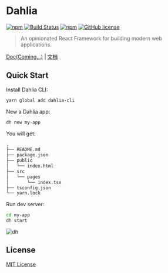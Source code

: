 # Dahlia

[![npm](https://img.shields.io/npm/v/dahlia.svg)](https://www.npmjs.com/package/dahlia) [![Build Status](https://travis-ci.org/forsigner/dahlia.svg?branch=master)](https://travis-ci.org/forsigner/dahlia) [](https://coveralls.io/github/forsigner/dahlia?branch=master)
[![npm](https://img.shields.io/badge/TypeScript-%E2%9C%93-007ACC.svg)](https://www.typescriptlang.org/) [![GitHub license](https://img.shields.io/github/license/forsigner/dahlia.svg)](https://github.com/forsigner/dahlia/blob/master/LICENSE)

> An opinionated React Framework for building modern web applications.

<a href="https://dahlia.gitbook.io/dahlia/" target="_blank">Doc(Coming...)</a>
|
<a href="https://dahlia-cn.gitbook.io/dahlia/" target="_blank">文档</a>

## Quick Start

Install Dahlia CLI:

```bash
yarn global add dahlia-cli
```

New a Dahlia app:

```bash
dh new my-app
```

You will get:

```bash
.
├── README.md
├── package.json
├── public
│   └── index.html
├── src
│   └── pages
│       └── index.tsx
├── tsconfig.json
└── yarn.lock
```

Run dev server:

```bash
cd my-app
dh start
```

![dh](http://forsigner.com/images/dahlia/dahlia-app.png)

## License

[MIT License](https://github.com/forsigner/dahlia/blob/master/LICENSE)

